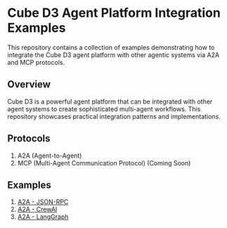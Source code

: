 # Cube D3 Agent Platform Integration Examples

This repository contains a collection of examples demonstrating how to integrate the Cube D3 agent platform with other agentic systems via A2A and MCP protocols.

## Overview

Cube D3 is a powerful agent platform that can be integrated with other agent systems to create sophisticated multi-agent workflows. This repository showcases practical integration patterns and implementations.

## Protocols

1. A2A (Agent-to-Agent)
2. MCP (Multi-Agent Communication Protocol) (Coming Soon)


## Examples

1. [A2A - JSON-RPC](a2a/jsonrpc/README.md)
2. [A2A - CrewAI](a2a/crewai/README.md)
3. [A2A - LangGraph](a2a/langgraph/README.md)
